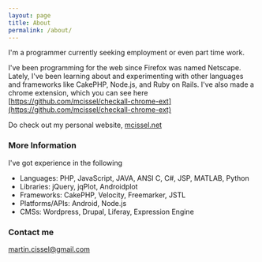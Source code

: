 ```yaml
---
layout: page
title: About
permalink: /about/
---
```


I'm a programmer currently seeking employment or even part time work.

I've been programming for the web since Firefox was named Netscape. Lately, I've been learning about and experimenting with other languages and frameworks like CakePHP, Node.js, and Ruby on Rails. I've also made a chrome extension, which you can see here [https://github.com/mcissel/checkall-chrome-ext](https://github.com/mcissel/checkall-chrome-ext)

Do check out my personal website, [mcissel.net](mcissel.net)

### More Information

I've got experience in the following
<ul>
<li>Languages: PHP, JavaScript, JAVA, ANSI C, C#, JSP, MATLAB, Python</li>
<li>Libraries: jQuery, jqPlot, Androidplot</li>
<li>Frameworks: CakePHP, Velocity, Freemarker, JSTL</li>
<li>Platforms/APIs: Android, Node.js</li>
<li>CMSs: Wordpress, Drupal, Liferay, Expression Engine</li>
</ul>

### Contact me

[martin.cissel@gmail.com](mailto:martin.cissel@gmail.com)
